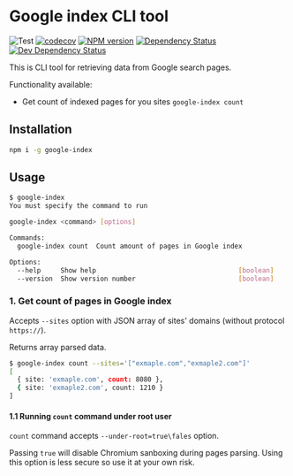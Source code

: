 # Google index CLI tool

![Test](https://github.com/rodion-arr/google-index/workflows/Test/badge.svg)
[![codecov](https://codecov.io/gh/rodion-arr/google-index/branch/master/graph/badge.svg)](https://codecov.io/gh/rodion-arr/google-index)
<span class="badge-npmversion"><a href="https://npmjs.org/package/google-index" title="View this project on NPM"><img src="https://img.shields.io/npm/v/google-index.svg" alt="NPM version" /></a></span>
<span class="badge-daviddm"><a href="https://david-dm.org/rodion-arr/google-index" title="View the status of this project's dependencies on DavidDM"><img src="https://img.shields.io/david/rodion-arr/google-index.svg" alt="Dependency Status" /></a></span>
<span class="badge-daviddmdev"><a href="https://david-dm.org/rodion-arr/google-index#info=devDependencies" title="View the status of this project's development dependencies on DavidDM"><img src="https://img.shields.io/david/dev/rodion-arr/google-index.svg" alt="Dev Dependency Status" /></a></span>

This is CLI tool for retrieving data from Google search pages.

Functionality available:

- Get count of indexed pages for you sites `google-index count`

## Installation

```bash
npm i -g google-index
```

## Usage

```bash
$ google-index
You must specify the command to run

google-index <command> [options]

Commands:
  google-index count  Count amount of pages in Google index

Options:
  --help     Show help                                    [boolean]
  --version  Show version number                          [boolean]
```

### 1. Get count of pages in Google index

Accepts `--sites` option with JSON array of sites' domains (without protocol `https://`).

Returns array parsed data.

```bash
$ google-index count --sites='["exmaple.com","exmaple2.com"]'
[
  { site: 'exmaple.com', count: 8080 },
  { site: 'exmaple2.com', count: 1210 }
]
```

#### 1.1 Running `count` command under root user

`count` command accepts `--under-root=true\fales` option.

Passing `true` will disable Chromium sanboxing during pages parsing.
Using this option is less secure so use it at your own risk.
